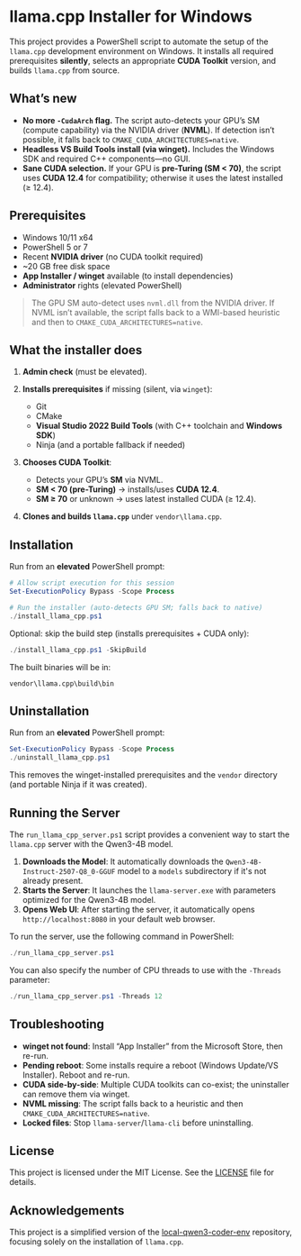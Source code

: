 # llama.cpp Installer for Windows

This project provides a PowerShell script to automate the setup of the `llama.cpp` development environment on Windows. It installs all required prerequisites **silently**, selects an appropriate **CUDA Toolkit** version, and builds `llama.cpp` from source.

## What’s new

* **No more `-CudaArch` flag.** The script auto-detects your GPU’s SM (compute capability) via the NVIDIA driver (**NVML**).
  If detection isn’t possible, it falls back to `CMAKE_CUDA_ARCHITECTURES=native`.
* **Headless VS Build Tools install (via winget).** Includes the Windows SDK and required C++ components—no GUI.
* **Sane CUDA selection.** If your GPU is **pre-Turing (SM < 70)**, the script uses **CUDA 12.4** for compatibility; otherwise it uses the latest installed (≥ 12.4).

## Prerequisites

* Windows 10/11 x64
* PowerShell 5 or 7
* Recent **NVIDIA driver** (no CUDA toolkit required)
* ~20 GB free disk space
* **App Installer / winget** available (to install dependencies)
* **Administrator** rights (elevated PowerShell)

> The GPU SM auto-detect uses `nvml.dll` from the NVIDIA driver. If NVML isn’t available, the script falls back to a WMI-based heuristic and then to `CMAKE_CUDA_ARCHITECTURES=native`.

## What the installer does

1. **Admin check** (must be elevated).
2. **Installs prerequisites** if missing (silent, via `winget`):

   * Git
   * CMake
   * **Visual Studio 2022 Build Tools** (with C++ toolchain and **Windows SDK**)
   * Ninja (and a portable fallback if needed)
3. **Chooses CUDA Toolkit**:

   * Detects your GPU’s **SM** via NVML.
   * **SM < 70 (pre-Turing)** → installs/uses **CUDA 12.4**.
   * **SM ≥ 70** or unknown → uses latest installed CUDA (≥ 12.4).
4. **Clones and builds `llama.cpp`** under `vendor\llama.cpp`.

## Installation

Run from an **elevated** PowerShell prompt:

```powershell
# Allow script execution for this session
Set-ExecutionPolicy Bypass -Scope Process

# Run the installer (auto-detects GPU SM; falls back to native)
./install_llama_cpp.ps1
```

Optional: skip the build step (installs prerequisites + CUDA only):

```powershell
./install_llama_cpp.ps1 -SkipBuild
```

The built binaries will be in:

```
vendor\llama.cpp\build\bin
```

## Uninstallation

Run from an **elevated** PowerShell prompt:

```powershell
Set-ExecutionPolicy Bypass -Scope Process
./uninstall_llama_cpp.ps1
```

This removes the winget-installed prerequisites and the `vendor` directory (and portable Ninja if it was created).

## Running the Server

The `run_llama_cpp_server.ps1` script provides a convenient way to start the `llama.cpp` server with the Qwen3-4B model.

1.  **Downloads the Model**: It automatically downloads the `Qwen3-4B-Instruct-2507-Q8_0-GGUF` model to a `models` subdirectory if it's not already present.
2.  **Starts the Server**: It launches the `llama-server.exe` with parameters optimized for the Qwen3-4B model.
3.  **Opens Web UI**: After starting the server, it automatically opens `http://localhost:8080` in your default web browser.

To run the server, use the following command in PowerShell:

```powershell
./run_llama_cpp_server.ps1
```

You can also specify the number of CPU threads to use with the `-Threads` parameter:

```powershell
./run_llama_cpp_server.ps1 -Threads 12
```

## Troubleshooting

* **winget not found**: Install “App Installer” from the Microsoft Store, then re-run.
* **Pending reboot**: Some installs require a reboot (Windows Update/VS Installer). Reboot and re-run.
* **CUDA side-by-side**: Multiple CUDA toolkits can co-exist; the uninstaller can remove them via winget.
* **NVML missing**: The script falls back to a heuristic and then `CMAKE_CUDA_ARCHITECTURES=native`.
* **Locked files**: Stop `llama-server`/`llama-cli` before uninstalling.

## License

This project is licensed under the MIT License. See the [LICENSE](LICENSE) file for details.

## Acknowledgements

This project is a simplified version of the [local-qwen3-coder-env](https://github.com/Danmoreng/local-qwen3-coder-env) repository, focusing solely on the installation of `llama.cpp`.
